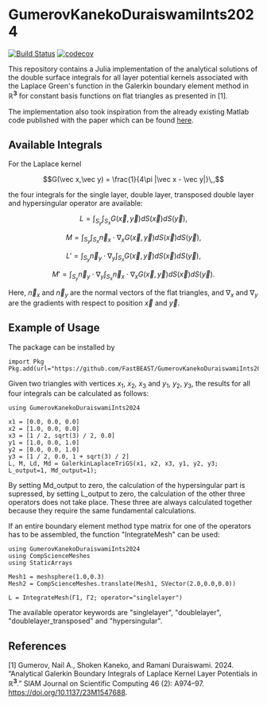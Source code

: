 # GumerovKanekoDuraiswamiInts2024

[![Build Status](https://github.com/FastBEAST/GumerovKanekoDuraiswamiInts2024.jl/actions/workflows/CI.yml/badge.svg)](https://github.com/FastBEAST/GumerovKanekoDuraiswamiInts2024.jl/actions/workflows/CI.yml)
[![codecov](https://codecov.io/gh/FastBEAST/GumerovKanekoDuraiswamiInts2024.jl/graph/badge.svg?token=RDRQTBWQS3)](https://codecov.io/gh/FastBEAST/GumerovKanekoDuraiswamiInts2024.jl)

This repository contains a Julia implementation of the analytical solutions of the double surface integrals for all layer potential kernels associated with the Laplace Green's function in the Galerkin boundary element method in $\boldsymbol{\mathbb{R}^3}$ for constant basis functions on flat triangles as presented in [1].

The implementation also took inspiration from the already existing Matlab code published with the paper which can be found [here](https://github.com/pirl-lab/analytical-quadrature-laplace-galerkin).

## Available Integrals
For the Laplace kernel

$$G(\vec x,\vec y) = \frac{1}{4\pi |\vec x - \vec y|}\,,$$

the four integrals for the single layer, double layer, transposed double layer and hypersingular operator are available:

$$L = \int_{S_y}\int_{S_x}G(\vec x, \vec y)dS(\vec x)dS(\vec y),$$

$$M = \int_{S_y}\int_{S_x}\vec n_{x} \cdot\nabla_{x} G(\vec x, \vec y)dS(\vec x)dS(\vec y),$$

$$L' = \int_{S_y}\vec n_{y} \cdot\nabla_{y}\int_{S_x} G(\vec x, \vec y)dS(\vec x)dS(\vec y),$$

$$M' = \int_{S_y}\vec n_{y} \cdot\nabla_{y}\int_{S_x} \vec n_{x} \cdot\nabla_{x}G(\vec x, \vec y)dS(\vec x)dS(\vec y).$$

Here, $\vec n_{x}$ and $\vec n_{y}$ are the normal vectors of the flat triangles, and $\nabla_{x}$ and $\nabla_{y}$ are the gradients with respect to position $\vec x$ and $\vec y$.

## Example of Usage
The package can be installed by

```@julia
import Pkg
Pkg.add(url="https://github.com/FastBEAST/GumerovKanekoDuraiswamiInts2024.jl.git")
```
Given two triangles with vertices $x_1$, $x_2$, $x_3$ and $y_1$, $y_2$, $y_3$, the results for all four integrals can be calculated as follows:
```@julia
using GumerovKanekoDuraiswamiInts2024

x1 = [0.0, 0.0, 0.0]
x2 = [1.0, 0.0, 0.0]
x3 = [1 / 2, sqrt(3) / 2, 0.0]
y1 = [1.0, 0.0, 1.0]
y2 = [0.0, 0.0, 1.0]
y3 = [1 / 2, 0.0, 1 + sqrt(3) / 2]
L, M, Ld, Md = GalerkinLaplaceTriGS(x1, x2, x3, y1, y2, y3; L_output=1, Md_output=1);
```
By setting Md_output to zero, the calculation of the hypersingular part is supressed, by setting L_output to zero, the calculation of the other three operators does not take place. These three are always calculated together because they require the same fundamental calculations.

If an entire boundary element method type matrix for one of the operators has to be assembled, the function "IntegrateMesh" can be used:
```@julia
using GumerovKanekoDuraiswamiInts2024
using CompScienceMeshes
using StaticArrays

Mesh1 = meshsphere(1.0,0.3)
Mesh2 = CompScienceMeshes.translate(Mesh1, SVector(2.0,0.0,0.0))

L = IntegrateMesh(Γ1, Γ2; operator="singlelayer")
```
The available operator keywords are "singlelayer", "doublelayer", "doublelayer_transposed" and "hypersingular".

## References
[1] Gumerov, Nail A., Shoken Kaneko, and Ramani Duraiswami. 2024. “Analytical Galerkin Boundary Integrals of Laplace Kernel Layer Potentials in $\boldsymbol{\mathbb{R}^3}$.” SIAM Journal on Scientific Computing 46 (2): A974–97. https://doi.org/10.1137/23M1547688.
